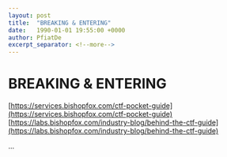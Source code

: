 ```yaml
---
layout: post
title:  "BREAKING & ENTERING"
date:   1990-01-01 19:55:00 +0000
author: PfiatDe
excerpt_separator: <!--more-->
---
```


# BREAKING & ENTERING
[https://services.bishopfox.com/ctf-pocket-guide](https://services.bishopfox.com/ctf-pocket-guide)
[https://labs.bishopfox.com/industry-blog/behind-the-ctf-guide](https://labs.bishopfox.com/industry-blog/behind-the-ctf-guide)

...
<!--more-->
